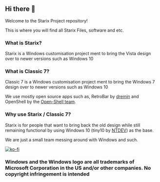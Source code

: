 ## Hi there 👋
Welcome to the Starix Project repository!

This is where you will find all Starix Files, software and etc.
### What is Starix?
Starix is a Windows customisation project ment to bring the Vista design over to newer versions such as Windows 10

### What is Classic 7?
Classic 7 is a Windows customisation project ment to bring the Windows 7 design over to newer versions such as Windows 10

We use mostly open source apps such as, RetroBar by [dremin](https://github.com/dremin) and OpenShell by the [Open-Shell team](https://github.com/Open-Shell).
### Why use Starix / Classic 7?
Starix is for people that want to bring back the old design while still remaining functional by using Windows 10 (tiny10 by [NTDEV](https://www.youtube.com/@NTDEV)) as the base.

We are just a small team messing around with Windows and such.

[![ko-fi](https://ko-fi.com/img/githubbutton_sm.svg)](https://ko-fi.com/B0B5USXNV)

### **Windows and the Windows logo are all trademarks of Microsoft Corporation in the US and/or other companies. No copyright infringement is intended**
